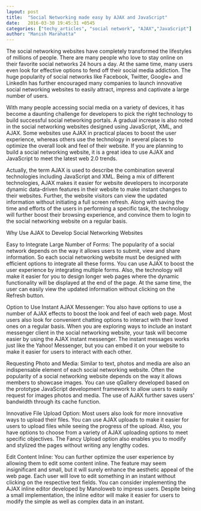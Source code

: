```yaml
---
layout: post
title:  "Social Networking made easy by AJAX and JavaScript"
date:   2016-03-30 19:45:31 +0545
categories: ["techy_articles", "social network", "AJAX","JavaScript"]
author: "Manish Marahatta"
---
```



The social networking websites have completely transformed the lifestyles of millions of people. There are many people who love to stay online on their favorite social networks 24 hours a day. At the same time, many users even look for effective options to fend off their social media addiction. The huge popularity of social networks like Facebook, Twitter, Google+ and LinkedIn has further encouraged many companies to launch innovative social networking websites to easily attract, impress and captivate a large number of users.

With many people accessing social media on a variety of devices, it has become a daunting challenge for developers to pick the right technology to build successful social networking portals. A gradual increase is also noted in the social networking websites designed using JavaScript, XML, and AJAX. Some websites use AJAX in practical places to boost the user experience, whereas others use the technology in several places to optimize the overall look and feel of their website. If you are planning to build a social networking website, it is a great idea to use AJAX and JavaScript to meet the latest web 2.0 trends.

Actually, the term AJAX is used to describe the combination several technologies including JavaScript and XML. Being a mix of different technologies, AJAX makes it easier for website developers to incorporate dynamic data-driven features in their website to make instant changes to their websites. Further, the website visitors can view the updated information without initiating a full screen refresh. Along with saving the time and efforts of the users in performing a specific task, the technology will further boost their browsing experience, and convince them to login to the social networking website on a regular basis.

Why Use AJAX to Develop Social Networking Websites

Easy to Integrate Large Number of Forms: The popularity of a social network depends on the way it allows users to submit, view and share information. So each social networking website must be designed with efficient options to integrate all these forms. You can use AJAX to boost the user experience by integrating multiple forms. Also, the technology will make it easier for you to design longer web pages where the dynamic functionality will be displayed at the end of the page. At the same time, the user can easily view the updated information without clicking on the Refresh button.

Option to Use Instant AJAX Messenger: You also have options to use a number of AJAX effects to boost the look and feel of each web page. Most users also look for convenient chatting options to interact with their loved ones on a regular basis. When you are exploring ways to include an instant messenger client in the social networking website, your task will become easier by using the AJAX instant messenger. The instant messages works just like the Yahoo! Messenger, but you can embed it on your website to make it easier for users to interact with each other.

Requesting Photo and Media: Similar to text, photos and media are also an indispensable element of each social networking website. Often the popularity of a social networking website depends on the way it allows members to showcase images. You can use qGallery developed based on the prototype JavaScript development framework to allow users to easily request for images photos and media. The use of AJAX further saves users' bandwidth through its cache function.

Innovative File Upload Option: Most users also look for more innovative ways to upload their files. You can use AJAX uploads to make it easier for users to upload files while seeing the progress of the upload. Also, you have options to choose from a variety of AJAX uploading options to meet specific objectives. The Fancy Upload option also enables you to modify and stylized the pages without writing any lengthy codes.

Edit Content Inline: You can further optimize the user experience by allowing them to edit some content inline. The feature may seem insignificant and small, but it will surely enhance the aesthetic appeal of the web page. Each user will love to edit something in an instant without clicking on the respective text fields. You can consider implementing the AJAX inline editor developed by Manoloweb to impress users. Despite being a small implementation, the inline editor will make it easier for users to modify the simple as well as complex data in an instant.

